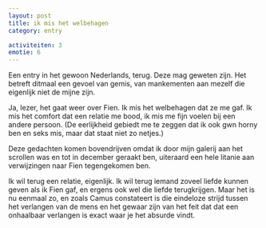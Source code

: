 ```yaml
---
layout: post
title: ik mis het welbehagen
category: entry

activiteiten: 3
emotie: 6
---
```


Een entry in het gewoon Nederlands, terug. Deze mag geweten zijn. Het betreft ditmaal een gevoel van gemis, van mankementen aan mezelf die eigenlijk niet de mijne zijn.

Ja, lezer, het gaat weer over Fien. Ik mis het welbehagen dat ze me gaf. Ik mis het comfort dat een relatie me bood, ik mis me fijn voelen bij een andere persoon. (De eerlijkheid gebiedt me te zeggen dat ik ook gwn horny ben en seks mis, maar dat staat niet zo netjes.)

Deze gedachten komen bovendrijven omdat ik door mijn galerij aan het scrollen was en tot in december geraakt ben, uiteraard een hele litanie aan verwijzingen naar Fien tegengekomen ben.

Ik wil terug een relatie, eigenlijk. Ik wil terug iemand zoveel liefde kunnen geven als ik Fien gaf, en ergens ook wel die liefde terugkrijgen. Maar het is nu eenmaal zo, en zoals Camus constateert is die eindeloze strijd tussen het verlangen van de mens en het gewaar zijn van het feit dat dat een onhaalbaar verlangen is exact waar je het absurde vindt.